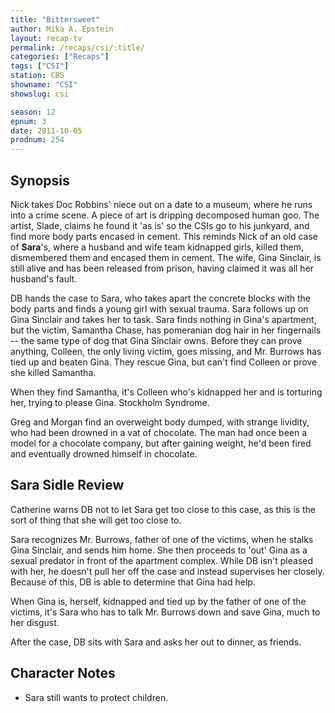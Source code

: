 ```yaml
---
title: "Bittersweet"
author: Mika A. Epstein
layout: recap-tv
permalink: /recaps/csi/:title/
categories: ["Recaps"]
tags: ["CSI"]
station: CBS
showname: "CSI"
showslug: csi

season: 12
epnum: 3  
date: 2011-10-05
prodnum: 254  
---
```


## Synopsis

Nick takes Doc Robbins' niece out on a date to a museum, where he runs into a crime scene. A piece of art is dripping decomposed human goo. The artist, Slade, claims he found it 'as is' so the CSIs go to his junkyard, and find more body parts encased in cement. This reminds Nick of an old case of **Sara**'s, where a husband and wife team kidnapped girls, killed them, dismembered them and encased them in cement. The wife, Gina Sinclair, is still alive and has been released from prison, having claimed it was all her husband's fault.

DB hands the case to Sara, who takes apart the concrete blocks with the body parts and finds a young girl with sexual trauma. Sara follows up on Gina Sinclair and takes her to task. Sara finds nothing in Gina's apartment, but the victim, Samantha Chase, has pomeranian dog hair in her fingernails -- the same type of dog that Gina Sinclair owns. Before they can prove anything, Colleen, the only living victim, goes missing, and Mr. Burrows has tied up and beaten Gina. They rescue Gina, but can't find Colleen or prove she killed Samantha.

When they find Samantha, it's Colleen who's kidnapped her and is torturing her, trying to please Gina. Stockholm Syndrome.

Greg and Morgan find an overweight body dumped, with strange lividity, who had been drowned in a vat of chocolate. The man had once been a model for a chocolate company, but after gaining weight, he'd been fired and eventually drowned himself in chocolate.

## Sara Sidle Review

Catherine warns DB not to let Sara get too close to this case, as this is the sort of thing that she will get too close to.

Sara recognizes Mr. Burrows, father of one of the victims, when he stalks Gina Sinclair, and sends him home. She then proceeds to 'out' Gina as a sexual predator in front of the apartment complex. While DB isn't pleased with her, he doesn't pull her off the case and instead supervises her closely. Because of this, DB is able to determine that Gina had help.

When Gina is, herself, kidnapped and tied up by the father of one of the victims, it's Sara who has to talk Mr. Burrows down and save Gina, much to her disgust.

After the case, DB sits with Sara and asks her out to dinner, as friends.

## Character Notes

* Sara still wants to protect children.